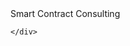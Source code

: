 <div id="header">
	<div id="heading">Smart Contract Consulting</div>
	<div id="menu">

	</div>
</div>
